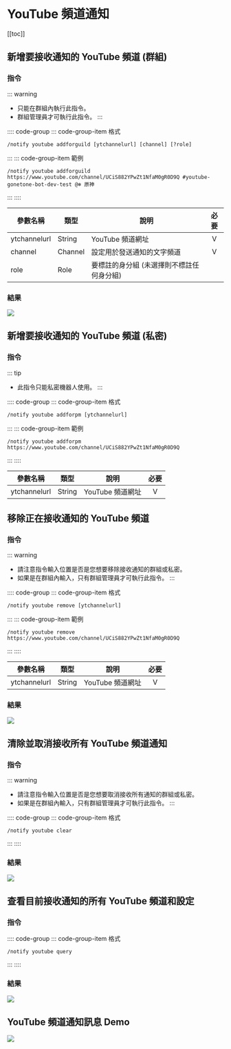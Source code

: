 # YouTube 頻道通知

[[toc]]

## 新增要接收通知的 YouTube 頻道 (群組)

### 指令

::: warning
- 只能在群組內執行此指令。
- 群組管理員才可執行此指令。
:::

:::: code-group
::: code-group-item 格式
```text:no-line-numbers
/notify youtube addforguild [ytchannelurl] [channel] [?role]
```
:::
::: code-group-item 範例
```text:no-line-numbers
/notify youtube addforguild https://www.youtube.com/channel/UCiS882YPwZt1NfaM0gR0D9Q #youtube-gonetone-bot-dev-test @❄ 原神 
```
:::
::::

| 參數名稱         | 類型      | 說明                     | 必要  |
|--------------|---------|------------------------|:---:|
| ytchannelurl | String  | YouTube 頻道網址           |  V  |
| channel      | Channel | 設定用於發送通知的文字頻道          |  V  |
| role         | Role    | 要標註的身分組 (未選擇則不標註任何身分組) |     |

### 結果

![](../.vuepress/public/notify/youtube/addforguild.png)

## 新增要接收通知的 YouTube 頻道 (私密)

### 指令

::: tip
- 此指令只能私密機器人使用。
:::

:::: code-group
::: code-group-item 格式
```text:no-line-numbers
/notify youtube addforpm [ytchannelurl]
```
:::
::: code-group-item 範例
```text:no-line-numbers
/notify youtube addforpm https://www.youtube.com/channel/UCiS882YPwZt1NfaM0gR0D9Q
```
:::
::::

| 參數名稱         | 類型      | 說明                     | 必要  |
|--------------|---------|------------------------|:---:|
| ytchannelurl | String  | YouTube 頻道網址           |  V  |

## 移除正在接收通知的 YouTube 頻道

### 指令

::: warning
- 請注意指令輸入位置是否是您想要移除接收通知的群組或私密。
- 如果是在群組內輸入，只有群組管理員才可執行此指令。
:::

:::: code-group
::: code-group-item 格式
```text:no-line-numbers
/notify youtube remove [ytchannelurl]
```
:::
::: code-group-item 範例
```text:no-line-numbers
/notify youtube remove https://www.youtube.com/channel/UCiS882YPwZt1NfaM0gR0D9Q
```
:::
::::

| 參數名稱         | 類型      | 說明                     | 必要  |
|--------------|---------|------------------------|:---:|
| ytchannelurl | String  | YouTube 頻道網址           |  V  |

### 結果

![](../.vuepress/public/notify/youtube/remove.png)

## 清除並取消接收所有 YouTube 頻道通知

### 指令

::: warning
- 請注意指令輸入位置是否是您想要取消接收所有通知的群組或私密。
- 如果是在群組內輸入，只有群組管理員才可執行此指令。
:::

:::: code-group
::: code-group-item 格式
```text:no-line-numbers
/notify youtube clear
```
:::
::::

### 結果

![](../.vuepress/public/notify/youtube/clear.png)

## 查看目前接收通知的所有 YouTube 頻道和設定

### 指令

:::: code-group
::: code-group-item 格式
```text:no-line-numbers
/notify youtube query
```
:::
::::

### 結果

![](../.vuepress/public/notify/youtube/query.png)

## YouTube 頻道通知訊息 Demo

![](../.vuepress/public/notify/youtube/message_demo.png)
